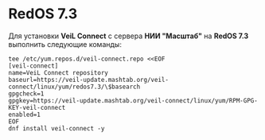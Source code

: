 # RedOS 7.3

Для установки **VeiL Connect** с сервера **НИИ "Масштаб"** на **RedOS 7.3** выполнить следующие команды:

`tee /etc/yum.repos.d/veil-connect.repo <<EOF`  
`[veil-connect]`  
`name=VeiL Connect repository`  
`baseurl=https://veil-update.mashtab.org/veil-connect/linux/yum/redos7.3/\$basearch`  
`gpgcheck=1`  
`gpgkey=https://veil-update.mashtab.org/veil-connect/linux/yum/RPM-GPG-KEY-veil-connect`  
`enabled=1`  
`EOF`  
`dnf install veil-connect -y`
